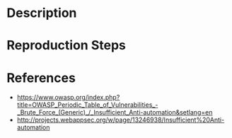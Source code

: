 # Description


# Reproduction Steps


# References

- https://www.owasp.org/index.php?title=OWASP_Periodic_Table_of_Vulnerabilities_-_Brute_Force_(Generic)_/_Insufficient_Anti-automation&setlang=en
- http://projects.webappsec.org/w/page/13246938/Insufficient%20Anti-automation
